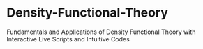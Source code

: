# Density-Functional-Theory
Fundamentals and Applications of Density Functional Theory with Interactive Live Scripts and Intuitive Codes
